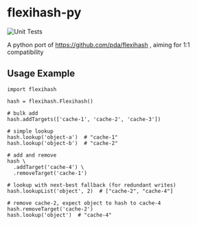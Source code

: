 flexihash-py
============

![Unit Tests](https://github.com/shish/flexihash-py/workflows/Unit%20Tests/badge.svg)

A python port of https://github.com/pda/flexihash , aiming for 1:1 compatibility


Usage Example
-------------

```
import flexihash

hash = flexihash.Flexihash()

# bulk add
hash.addTargets(['cache-1', 'cache-2', 'cache-3'])

# simple lookup
hash.lookup('object-a')  # "cache-1"
hash.lookup('object-b')  # "cache-2"

# add and remove
hash \
  .addTarget('cache-4') \
  .removeTarget('cache-1')

# lookup with next-best fallback (for redundant writes)
hash.lookupList('object', 2)  # ["cache-2", "cache-4"]

# remove cache-2, expect object to hash to cache-4
hash.removeTarget('cache-2')
hash.lookup('object')  # "cache-4"
```
